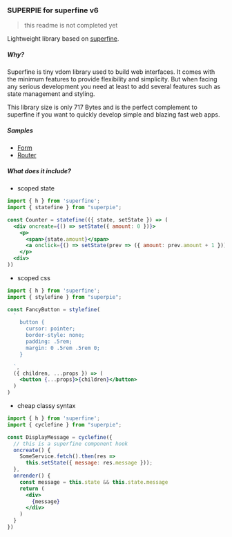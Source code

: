 ### SUPERPIE for superfine v6

> this readme is not completed yet

Lightweight library based on [superfine](https://github.com/jorgebucaran/superfine).

##### Why?

Superfine is tiny vdom library used to build web interfaces. It comes with the minimum features to provide flexibility and simplicity. But when facing any serious development you need at least to add several features such as state management and styling.

This library size is only 717 Bytes and is the perfect complement to superfine if you want to quickly develop simple and blazing fast web apps.

##### Samples

- [Form](/demo/form)
- [Router](/demo/router)

##### What does it include?

- scoped state

```jsx
import { h } from 'superfine';
import { statefine } from "superpie";

const Counter = statefine(({ state, setState }) => (
  <div oncreate={() => setState({ amount: 0 })}>
    <p>
      <span>{state.amount}</span>
      <a onclick={() => setState(prev => ({ amount: prev.amount + 1 }))}>+</a>
    </p>
  <div>
))

```

- scoped css

```jsx
import { h } from 'superfine';
import { stylefine } from "superpie";

const FancyButton = stylefine(
  `
    button {
      cursor: pointer;
      border-style: none;
      padding: .5rem;
      margin: 0 .5rem .5rem 0;
    }

  `,
  ({ children, ...props }) => (
    <button {...props}>{children}</button>
  )
)
```

- cheap classy syntax

```jsx
import { h } from 'superfine';
import { cyclefine } from "superpie";

const DisplayMessage = cyclefine({
  // this is a superfine component hook
  oncreate() {
    SomeService.fetch().then(res =>
      this.setState({ message: res.message }));
  },
  onrender() {
    const message = this.state && this.state.message
    return (
      <div>
        {message}
      </div>
    )
  }
})

```
